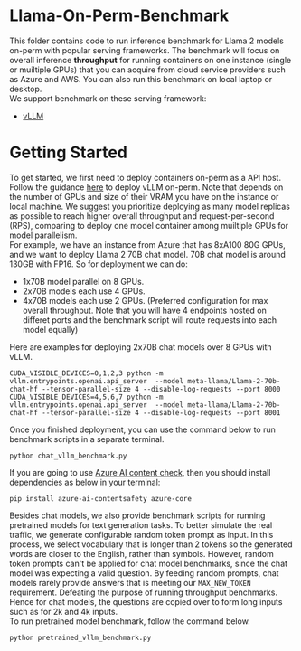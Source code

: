 # Llama-On-Perm-Benchmark
This folder contains code to run inference benchmark for Llama 2 models on-perm with popular serving frameworks.
The benchmark will focus on overall inference **throughput** for running containers on one instance (single or muiltiple GPUs) that you can acquire from cloud service providers such as Azure and AWS. You can also run this benchmark on local laptop or desktop.  
We support benchmark on these serving framework:
* [vLLM](https://github.com/vllm-project/vllm)


# Getting Started
To get started, we first need to deploy containers on-perm as a API host. Follow the guidance [here](https://github.com/facebookresearch/llama-recipes/blob/main/demo_apps/llama-on-prem.md#setting-up-vllm-with-llama-2) to deploy vLLM on-perm.
Note that depends on the number of GPUs and size of their VRAM you have on the instance or local machine. We suggest you prioritize deploying as many model replicas as possible to reach higher overall throughput and request-per-second (RPS), comparing to deploy one model container among muiltiple GPUs for model parallelism.  
For example, we have an instance from Azure that has 8xA100 80G GPUs, and we want to deploy Llama 2 70B chat model. 70B chat model is around 130GB with FP16. So for deployment we can do:
* 1x70B model parallel on 8 GPUs.
* 2x70B models each use 4 GPUs.
* 4x70B models each use 2 GPUs. (Preferred configuration for max overall throughput. Note that you will have 4 endpoints hosted on differet ports and the benchmark script will route requests into each model equally)

Here are examples for deploying 2x70B chat models over 8 GPUs with vLLM.
```
CUDA_VISIBLE_DEVICES=0,1,2,3 python -m vllm.entrypoints.openai.api_server  --model meta-llama/Llama-2-70b-chat-hf --tensor-parallel-size 4 --disable-log-requests --port 8000 
CUDA_VISIBLE_DEVICES=4,5,6,7 python -m vllm.entrypoints.openai.api_server  --model meta-llama/Llama-2-70b-chat-hf --tensor-parallel-size 4 --disable-log-requests --port 8001 
```
Once you finished deployment, you can use the command below to run benchmark scripts in a separate terminal. 

```
python chat_vllm_benchmark.py
```
If you are going to use [Azure AI content check](https://azure.microsoft.com/en-us/products/ai-services/ai-content-safety), then you should install dependencies as below in your terminal:
```
pip install azure-ai-contentsafety azure-core
```
Besides chat models, we also provide benchmark scripts for running pretrained models for text generation tasks. To better simulate the real traffic, we generate configurable random token prompt as input. In this process, we select vocabulary that is longer than 2 tokens so the generated words are closer to the English, rather than symbols.
However, random token prompts can't be applied for chat model benchmarks, since the chat model was expecting a valid question. By feeding random prompts, chat models rarely provide answers that is meeting our ```MAX_NEW_TOKEN``` requirement. Defeating the purpose of running throughput benchmarks. Hence for chat models, the questions are copied over to form long inputs such as for 2k and 4k inputs.   
To run pretrained model benchmark, follow the command below.
```
python pretrained_vllm_benchmark.py
```

